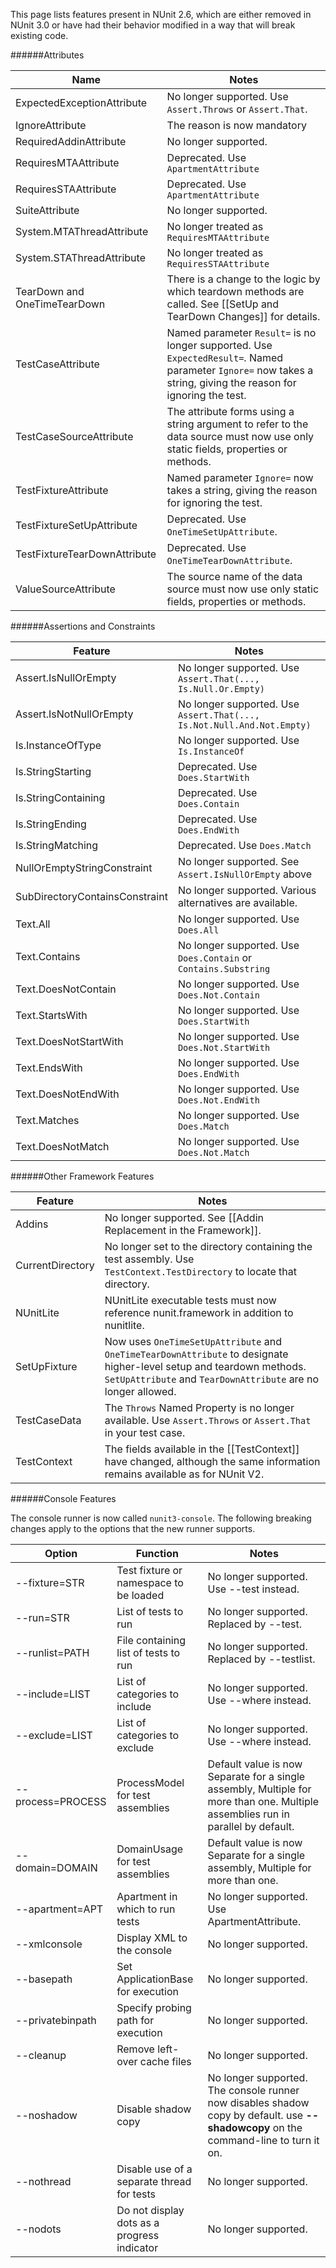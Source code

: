 This page lists features present in NUnit 2.6, which are either removed in NUnit 3.0 or have had their behavior modified in a way that will break existing code.

######Attributes

|            Name              |          Notes                                        |
|------------------------------|-------------------------------------------------------|
| ExpectedExceptionAttribute   | No longer supported. Use `Assert.Throws` or `Assert.That`. |
| IgnoreAttribute              | The reason is now mandatory |
| RequiredAddinAttribute       | No longer supported. |
| RequiresMTAAttribute         | Deprecated. Use `ApartmentAttribute`                    |
| RequiresSTAAttribute         | Deprecated. Use `ApartmentAttribute`                    |
| SuiteAttribute               | No longer supported. |
| System.MTAThreadAttribute    | No longer treated as `RequiresMTAAttribute`             |
| System.STAThreadAttribute    | No longer treated as `RequiresSTAAttribute`             | 
| TearDown and OneTimeTearDown | There is a change to the logic by which teardown methods are called. See [[SetUp and TearDown Changes]] for details. |
| TestCaseAttribute            | Named parameter `Result=` is no longer supported. Use `ExpectedResult=`. Named parameter `Ignore=` now takes a string, giving the reason for ignoring the test.|
| TestCaseSourceAttribute      | The attribute forms using a string argument to refer to the data source must now use only static fields, properties or methods. |
| TestFixtureAttribute         | Named parameter `Ignore=` now takes a string, giving the reason for ignoring the test. |
| TestFixtureSetUpAttribute    | Deprecated. Use `OneTimeSetUpAttribute`.  |
| TestFixtureTearDownAttribute | Deprecated. Use `OneTimeTearDownAttribute`.  |
| ValueSourceAttribute         | The source name of the data source must now use only static fields, properties or  methods. |

######Assertions and Constraints

|          Feature                 |          Notes                                        |
|----------------------------------|-------------------------------------------------------|
| Assert.IsNullOrEmpty             | No longer supported. Use `Assert.That(..., Is.Null.Or.Empty)` |
| Assert.IsNotNullOrEmpty          | No longer supported. Use `Assert.That(..., Is.Not.Null.And.Not.Empty)` |
| Is.InstanceOfType                | No longer supported. Use `Is.InstanceOf`                    |
| Is.StringStarting                | Deprecated. Use `Does.StartWith` |
| Is.StringContaining              | Deprecated. Use `Does.Contain` |
| Is.StringEnding                  | Deprecated. Use `Does.EndWith` |
| Is.StringMatching                | Deprecated. Use `Does.Match` |
| NullOrEmptyStringConstraint      | No longer supported. See `Assert.IsNullOrEmpty` above   |
| SubDirectoryContainsConstraint   | No longer supported. Various alternatives are available.    |
| Text.All                         | No longer supported. Use `Does.All` |
| Text.Contains                    | No longer supported. Use `Does.Contain` or `Contains.Substring` |
| Text.DoesNotContain              | No longer supported. Use `Does.Not.Contain` |
| Text.StartsWith                  | No longer supported. Use `Does.StartWith` |
| Text.DoesNotStartWith            | No longer supported. Use `Does.Not.StartWith` |
| Text.EndsWith                    | No longer supported. Use `Does.EndWith` |
| Text.DoesNotEndWith              | No longer supported. Use `Does.Not.EndWith` |
| Text.Matches                     | No longer supported. Use `Does.Match` |
| Text.DoesNotMatch                | No longer supported. Use `Does.Not.Match` |

######Other Framework Features

|      Feature       |          Notes                                        |
|--------------------|-------------------------------------------------------|
| Addins             | No longer supported. See [[Addin Replacement in the Framework]]. |
| CurrentDirectory   | No longer set to the directory containing the test assembly. Use `TestContext.TestDirectory` to locate that directory. |
| NUnitLite          | NUnitLite executable tests must now reference nunit.framework in addition to nunitlite. |
| SetUpFixture       | Now uses `OneTimeSetUpAttribute` and `OneTimeTearDownAttribute` to designate higher-level setup and teardown methods. `SetUpAttribute` and `TearDownAttribute` are no longer allowed. |
| TestCaseData       | The `Throws` Named Property is no longer available. Use `Assert.Throws` or `Assert.That` in your test case. |
| TestContext        | The fields available in the [[TestContext]] have changed, although the same information remains available as for NUnit V2. |

######Console Features

The console runner is now called `nunit3-console`. The following breaking changes apply to the options that  the new runner supports.

|      Option       |     Function                            |     Notes                |
|-------------------|-----------------------------------------|--------------------------|
| --fixture=STR     | Test fixture or namespace to be loaded  | No longer supported. Use --test instead. |
| --run=STR         | List of tests to run                    | No longer supported. Replaced by --test. |
| --runlist=PATH    | File containing list of tests to run    | No longer supported. Replaced by --testlist. |
| --include=LIST    | List of categories to include           | No longer supported. Use --where instead. |
| --exclude=LIST    | List of categories to exclude           | No longer supported. Use --where instead. |
| --process=PROCESS | ProcessModel for test assemblies        | Default value is now Separate for a single assembly, Multiple for more than one. Multiple assemblies run in parallel by default. |
| --domain=DOMAIN   | DomainUsage for test assemblies         | Default value is now Separate for a single assembly, Multiple for more than one. |
| --apartment=APT   | Apartment in which to run tests         | No longer supported. Use ApartmentAttribute. |
| --xmlconsole      | Display XML to the console              | No longer supported.     |
| --basepath        | Set ApplicationBase for execution       | No longer supported.     |
| --privatebinpath  | Specify probing path for execution      | No longer supported.     |
| --cleanup         | Remove left-over cache files            | No longer supported.     |
| --noshadow        | Disable shadow copy                     | No longer supported. The console runner now disables shadow copy by default. use **--shadowcopy** on the command-line to turn it on. |
| --nothread        | Disable use of a separate thread for tests  | No longer supported. |
| --nodots          | Do not display dots as a progress indicator | No longer supported. |

